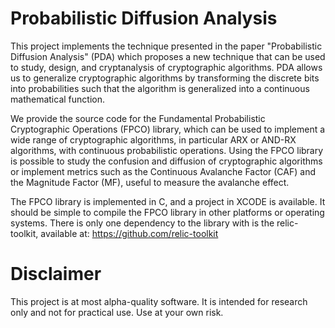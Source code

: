 # Probabilistic Diffusion Analysis 

This project implements the technique presented in the paper "Probabilistic Diffusion Analysis" (PDA) which proposes a new technique that can be used to study, design, and cryptanalysis of cryptographic algorithms. PDA allows us to generalize cryptographic algorithms by transforming the discrete bits into probabilities such that the algorithm is generalized into a continuous mathematical function. 

We provide the source code for the Fundamental Probabilistic Cryptographic Operations (FPCO) library, which can be used to implement a wide range of cryptographic algorithms, in particular ARX or AND-RX algorithms, with continuous probabilistic operations. Using the FPCO library is possible to study the confusion and diffusion of cryptographic algorithms or implement metrics such as the Continuous Avalanche Factor (CAF) and the Magnitude Factor (MF), useful to measure the avalanche effect. 

The FPCO library is implemented in C, and a project in XCODE is available. It should be simple to compile the FPCO library in other platforms or operating systems. There is only one dependency to the library with is the relic-toolkit, available at: https://github.com/relic-toolkit

# Disclaimer

This project is at most alpha-quality software. It is intended for research only and not for practical use. Use at your own risk.
